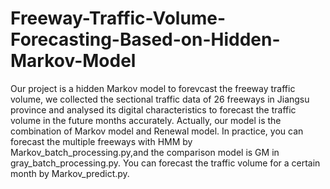 # Freeway-Traffic-Volume-Forecasting-Based-on-Hidden-Markov-Model
Our project is a hidden Markov model to forevcast the freeway traffic volume, we collected the sectional traffic data of 26 freeways in Jiangsu province and analysed its digital characteristics to forecast the traffic volume in the future months accurately. Actually, our model is the combination of Markov model and Renewal model. In practice, you can forecast the multiple freeways with HMM by Markov_batch_processing.py,and the comparison model is GM in gray_batch_processing.py. You can forecast the traffic volume for a certain month by Markov_predict.py.
